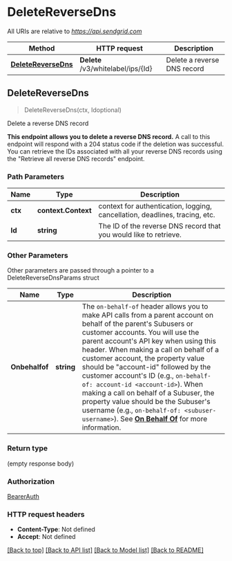 # DeleteReverseDns

All URIs are relative to *https://api.sendgrid.com*

Method | HTTP request | Description
------------- | ------------- | -------------
[**DeleteReverseDns**](DeleteReverseDns.md#DeleteReverseDns) | **Delete** /v3/whitelabel/ips/{Id} | Delete a reverse DNS record



## DeleteReverseDns

> DeleteReverseDns(ctx, Idoptional)

Delete a reverse DNS record

**This endpoint allows you to delete a reverse DNS record.**  A call to this endpoint will respond with a 204 status code if the deletion was successful.  You can retrieve the IDs associated with all your reverse DNS records using the \"Retrieve all reverse DNS records\" endpoint.

### Path Parameters


Name | Type | Description
------------- | ------------- | -------------
**ctx** | **context.Context** | context for authentication, logging, cancellation, deadlines, tracing, etc.
**Id** | **string** | The ID of the reverse DNS record that you would like to retrieve.

### Other Parameters

Other parameters are passed through a pointer to a DeleteReverseDnsParams struct


Name | Type | Description
------------- | ------------- | -------------
**Onbehalfof** | **string** | The `on-behalf-of` header allows you to make API calls from a parent account on behalf of the parent's Subusers or customer accounts. You will use the parent account's API key when using this header. When making a call on behalf of a customer account, the property value should be \"account-id\" followed by the customer account's ID (e.g., `on-behalf-of: account-id <account-id>`). When making a call on behalf of a Subuser, the property value should be the Subuser's username (e.g., `on-behalf-of: <subuser-username>`). See [**On Behalf Of**](https://docs.sendgrid.com/api-reference/how-to-use-the-sendgrid-v3-api/on-behalf-of) for more information.

### Return type

 (empty response body)

### Authorization

[BearerAuth](../README.md#BearerAuth)

### HTTP request headers

- **Content-Type**: Not defined
- **Accept**: Not defined

[[Back to top]](#) [[Back to API list]](../README.md#documentation-for-api-endpoints)
[[Back to Model list]](../README.md#documentation-for-models)
[[Back to README]](../README.md)

